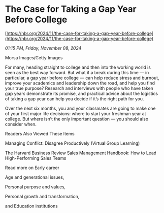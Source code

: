 # The Case for Taking a Gap Year Before College

[https://hbr.org/2024/11/the-case-for-taking-a-gap-year-before-college](https://hbr.org/2024/11/the-case-for-taking-a-gap-year-before-college)

*01:15 PM, Friday, November 08, 2024*

Morsa Images/Getty Images

For many, heading straight to college and then into the working world is seen as the best way forward. But what if a break during this time — in particular, a gap year before college — can help reduce stress and burnout, improve your academics and leadership down the road, and help you find your true purpose? Research and interviews with people who have taken gap years demonstrate its promise, and practical advice about the logistics of taking a gap year can help you decide if it’s the right path for you.

Over the next six months, you and your classmates are going to make one of your first major life decisions: where to start your freshman year at college. But where isn’t the only important question — you should also consider when.

Readers Also Viewed These Items

Managing Conflict: Disagree Productively (Virtual Group Learning)

The Harvard Business Review Sales Management Handbook: How to Lead High-Performing Sales Teams

Read more on Early career

Age and generational issues,

Personal purpose and values,

Personal growth and transformation,

and Education institutions

